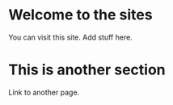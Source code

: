 # Welcome to the sites

You can visit this site. Add stuff here. 

# This is another section

Link to another page. 
